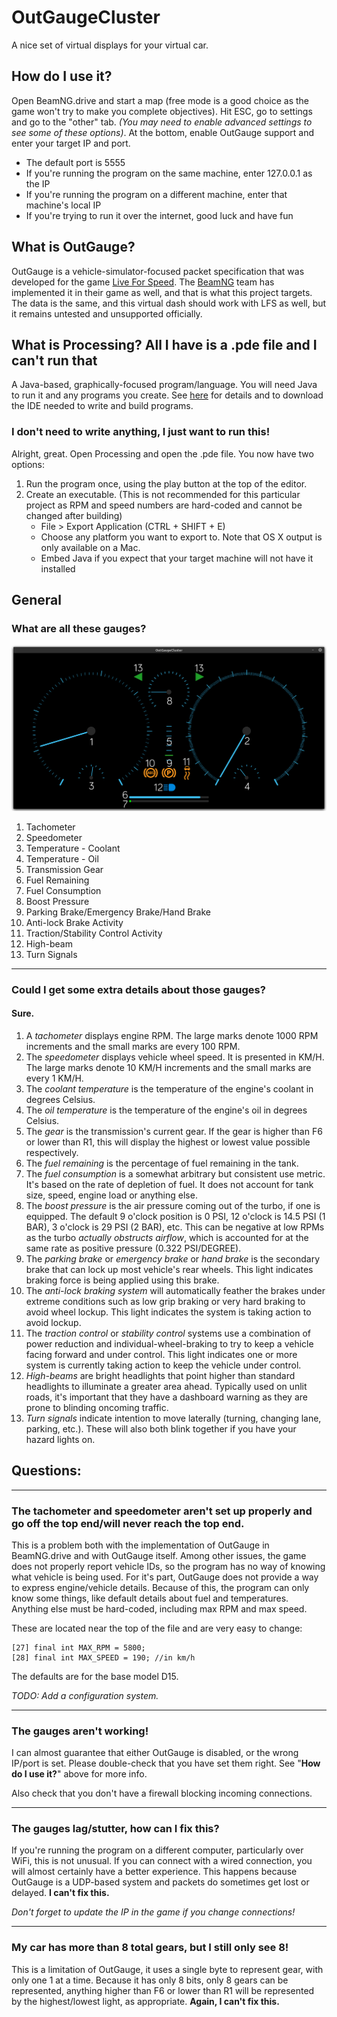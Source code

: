 
# OutGaugeCluster
A nice set of virtual displays for your virtual car.

## How do I use it?

Open BeamNG.drive and start a map (free mode is a good choice as the game won't try to make you complete objectives). Hit ESC, go to settings and go to the "other" tab. *(You may need to enable advanced settings to see some of these options)*. At the bottom, enable OutGauge support and enter your target IP and port.

 - The default port is 5555
 - If you're running the program on the same machine, enter 127.0.0.1 as the IP
 - If you're running the program on a different machine, enter that machine's local IP
 - If you're trying to run it over the internet, good luck and have fun

## What is OutGauge?

OutGauge is a vehicle-simulator-focused packet specification that was developed for the game [Live For Speed](https://www.lfs.net/). The [BeamNG](https://beamng.com/) team has implemented it in their game as well, and that is what this project targets. The data is the same, and this virtual dash should work with LFS as well, but it remains untested and unsupported officially.

## What is Processing? All I have is a .pde file and I can't run that

A Java-based, graphically-focused program/language. You will need Java to run it and any programs you create.
See [here](https://processing.org/) for details and to download the IDE needed to write and build programs.

### I don't need to write anything, I just want to run this!

Alright, great. Open Processing and open the .pde file. You now have two options:

 1. Run the program once, using the play button at the top of the editor.
 2. Create an executable. (This is not recommended for this particular project as RPM and speed numbers are hard-coded and cannot be changed after building)
	 - File > Export Application (CTRL + SHIFT + E)
	 - Choose any platform you want to export to. Note that OS X output is only available on a Mac.
	 - Embed Java if you expect that your target machine will not have it installed

## General

### What are all these gauges?
<img src="/assets/cluster.png">

 1. Tachometer
 2. Speedometer
 3. Temperature - Coolant
 4. Temperature - Oil
 5. Transmission Gear
 6. Fuel Remaining
 7. Fuel Consumption
 8. Boost Pressure
 9. Parking Brake/Emergency Brake/Hand Brake
 10. Anti-lock Brake Activity
 11. Traction/Stability Control Activity
 12. High-beam
 13. Turn Signals

----------

### Could I get some extra details about those gauges?
#### Sure.
 1. A *tachometer* displays engine RPM. The large marks denote 1000 RPM increments and the small marks are every 100 RPM.
 2. The *speedometer* displays vehicle wheel speed. It is presented in KM/H. The large marks denote 10 KM/H increments and the small marks are every 1 KM/H.
 3. The *coolant temperature* is the temperature of the engine's coolant in degrees Celsius.
 4. The *oil temperature* is the temperature of the engine's oil in degrees Celsius.
 5. The *gear* is the transmission's current gear. If the gear is higher than F6 or lower than R1, this will display the highest or lowest value possible respectively.
 6. The *fuel remaining* is the percentage of fuel remaining in the tank.
 7. The *fuel consumption* is a somewhat arbitrary but consistent use metric. It's based on the rate of depletion of fuel. It does not account for tank size, speed, engine load or anything else.
 8. The *boost pressure* is the air pressure coming out of the turbo, if one is equipped. The default 9 o'clock position is 0 PSI, 12 o'clock is 14.5 PSI (1 BAR), 3 o'clock is 29 PSI (2 BAR), etc. This can be negative at low RPMs as the turbo *actually obstructs airflow*, which is accounted for at the same rate as positive pressure (0.322 PSI/DEGREE).
 9. The *parking brake* or *emergency brake* or *hand brake* is the secondary brake that can lock up most vehicle's rear wheels. This light indicates braking force is being applied using this brake.
 10. The *anti-lock braking system* will automatically feather the brakes under extreme conditions such as low grip braking or very hard braking to avoid wheel lockup. This light indicates the system is taking action to avoid lockup.
 11. The *traction control* or *stability control* systems use a combination of power reduction and individual-wheel-braking to try to keep a vehicle facing forward and under control. This light indicates one or more system is currently taking action to keep the vehicle under control.
 12. *High-beams* are bright headlights that point higher than standard headlights to illuminate a greater area ahead. Typically used on unlit roads, it's important that they have a dashboard warning as they are prone to blinding oncoming traffic.
 13. *Turn signals* indicate intention to move laterally (turning, changing lane, parking, etc.). These will also both blink together if you have your hazard lights on.

## Questions:

----------

### The tachometer and speedometer aren't set up properly and go off the top end/will never reach the top end.

This is a problem both with the implementation of OutGauge in BeamNG.drive and with OutGauge itself. Among other issues, the game does not properly report vehicle IDs, so the program has no way of knowing what vehicle is being used. For it's part, OutGauge does not provide a way to express engine/vehicle details. Because of this, the program can only know some things, like default details about fuel and temperatures. Anything else must be hard-coded, including max RPM and max speed.

These are located near the top of the file and are very easy to change:

    [27] final int MAX_RPM = 5800;
    [28] final int MAX_SPEED = 190; //in km/h

The defaults are for the base model D15.

*TODO: Add a configuration system.*

----------

### The gauges aren't working!

I can almost guarantee that either OutGauge is disabled, or the wrong IP/port is set. Please double-check that you have set them right. See "**How do I use it?**" above for more info.

Also check that you don't have a firewall blocking incoming connections.

----------

### The gauges lag/stutter, how can I fix this?

If you're running the program on a different computer, particularly over WiFi, this is not unusual. If you can connect with a wired connection, you will almost certainly have a better experience. This happens because OutGauge is a UDP-based system and packets do sometimes get lost or delayed. **I can't fix this.**

*Don't forget to update the IP in the game if you change connections!*

----------

### My car has more than 8 total gears, but I still only see 8!

This is a limitation of OutGauge, it uses a single byte to represent gear, with only one 1 at a time. Because it has only 8 bits, only 8 gears can be represented, anything higher than F6 or lower than R1 will be represented by the highest/lowest light, as appropriate. **Again, I can't fix this.**
